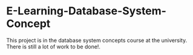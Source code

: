 # E-Learning-Database-System-Concept
This project is in the database system concepts course at the university.
There is still a lot of work to be done!.
